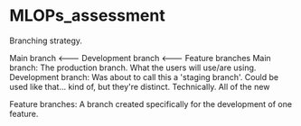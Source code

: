 # MLOPs_assessment

Branching strategy.

Main branch <--- Development branch <--- Feature branches
Main branch: The production branch. What the users will use/are using.
Development branch: Was about to call this a 'staging branch'. Could be used like that... kind of, but they're distinct. Technically. All of the new

Feature branches: A branch created specifically for the development of one feature.
